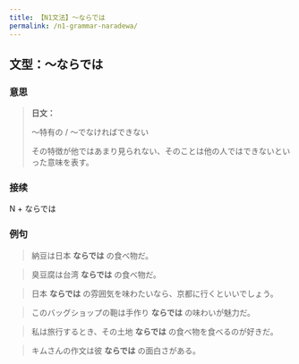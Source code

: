 ```yaml
---
title: 【N1文法】〜ならでは
permalink: /n1-grammar-naradewa/
---
```


## 文型：〜ならでは

### 意思

> **日文：**
> 
> 〜特有の / 〜でなければできない
> 
> その特徴が他ではあまり見られない、そのことは他の人ではできないといった意味を表す。


### 接续

N + ならでは

### 例句

> 納豆は日本 **ならでは** の食べ物だ。

> 臭豆腐は台湾 **ならでは** の食べ物だ。

> 日本 **ならでは** の雰囲気を味わたいなら、京都に行くといいでしょう。

> このバッグショップの鞄は手作り **ならでは** の味わいが魅力だ。

> 私は旅行するとき、その土地 **ならでは** の食べ物を食べるのが好きだ。

> キムさんの作文は彼 **ならでは** の面白さがある。

